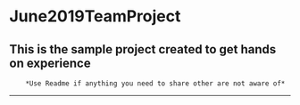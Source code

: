 # June2019TeamProject
This is the sample project created to get hands on experience
---------------------------------------------------------------------------------------------------------------------------
        *Use Readme if anything you need to share other are not aware of*
----------------------------------------------------------------------------------------------------------------------------
